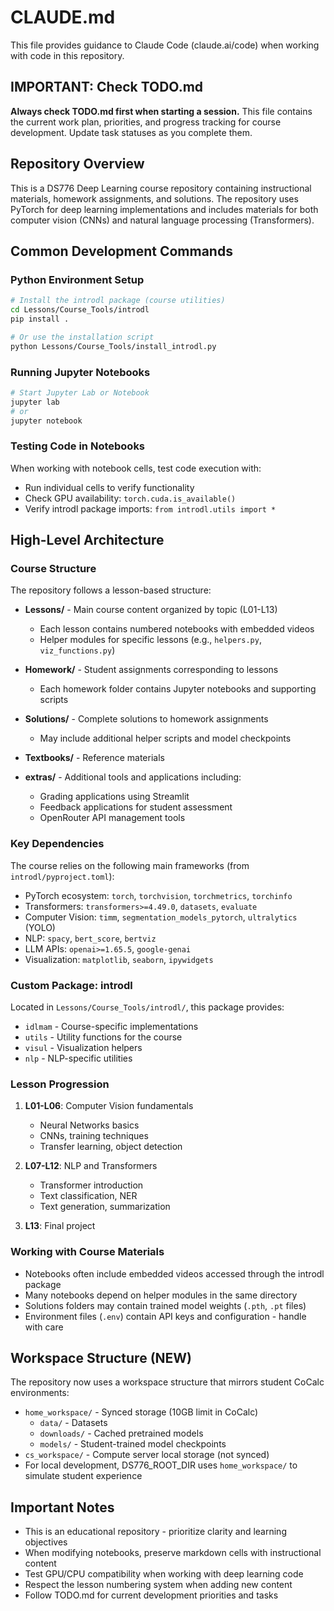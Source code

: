 # CLAUDE.md

This file provides guidance to Claude Code (claude.ai/code) when working with code in this repository.

## IMPORTANT: Check TODO.md
**Always check TODO.md first when starting a session.** This file contains the current work plan, priorities, and progress tracking for course development. Update task statuses as you complete them.

## Repository Overview

This is a DS776 Deep Learning course repository containing instructional materials, homework assignments, and solutions. The repository uses PyTorch for deep learning implementations and includes materials for both computer vision (CNNs) and natural language processing (Transformers).

## Common Development Commands

### Python Environment Setup
```bash
# Install the introdl package (course utilities)
cd Lessons/Course_Tools/introdl
pip install .

# Or use the installation script
python Lessons/Course_Tools/install_introdl.py
```

### Running Jupyter Notebooks
```bash
# Start Jupyter Lab or Notebook
jupyter lab
# or
jupyter notebook
```

### Testing Code in Notebooks
When working with notebook cells, test code execution with:
- Run individual cells to verify functionality
- Check GPU availability: `torch.cuda.is_available()`
- Verify introdl package imports: `from introdl.utils import *`

## High-Level Architecture

### Course Structure
The repository follows a lesson-based structure:
- **Lessons/** - Main course content organized by topic (L01-L13)
  - Each lesson contains numbered notebooks with embedded videos
  - Helper modules for specific lessons (e.g., `helpers.py`, `viz_functions.py`)
  
- **Homework/** - Student assignments corresponding to lessons
  - Each homework folder contains Jupyter notebooks and supporting scripts
  
- **Solutions/** - Complete solutions to homework assignments
  - May include additional helper scripts and model checkpoints

- **Textbooks/** - Reference materials
  
- **extras/** - Additional tools and applications including:
  - Grading applications using Streamlit
  - Feedback applications for student assessment
  - OpenRouter API management tools

### Key Dependencies
The course relies on the following main frameworks (from `introdl/pyproject.toml`):
- PyTorch ecosystem: `torch`, `torchvision`, `torchmetrics`, `torchinfo`
- Transformers: `transformers>=4.49.0`, `datasets`, `evaluate`
- Computer Vision: `timm`, `segmentation_models_pytorch`, `ultralytics` (YOLO)
- NLP: `spacy`, `bert_score`, `bertviz`
- LLM APIs: `openai>=1.65.5`, `google-genai`
- Visualization: `matplotlib`, `seaborn`, `ipywidgets`

### Custom Package: introdl
Located in `Lessons/Course_Tools/introdl/`, this package provides:
- `idlmam` - Course-specific implementations
- `utils` - Utility functions for the course
- `visul` - Visualization helpers
- `nlp` - NLP-specific utilities

### Lesson Progression
1. **L01-L06**: Computer Vision fundamentals
   - Neural Networks basics
   - CNNs, training techniques
   - Transfer learning, object detection
   
2. **L07-L12**: NLP and Transformers
   - Transformer introduction
   - Text classification, NER
   - Text generation, summarization
   
3. **L13**: Final project

### Working with Course Materials
- Notebooks often include embedded videos accessed through the introdl package
- Many notebooks depend on helper modules in the same directory
- Solutions folders may contain trained model weights (`.pth`, `.pt` files)
- Environment files (`.env`) contain API keys and configuration - handle with care

## Workspace Structure (NEW)
The repository now uses a workspace structure that mirrors student CoCalc environments:
- `home_workspace/` - Synced storage (10GB limit in CoCalc)
  - `data/` - Datasets
  - `downloads/` - Cached pretrained models
  - `models/` - Student-trained model checkpoints
- `cs_workspace/` - Compute server local storage (not synced)
- For local development, DS776_ROOT_DIR uses `home_workspace/` to simulate student experience

## Important Notes
- This is an educational repository - prioritize clarity and learning objectives
- When modifying notebooks, preserve markdown cells with instructional content
- Test GPU/CPU compatibility when working with deep learning code
- Respect the lesson numbering system when adding new content
- Follow TODO.md for current development priorities and tasks